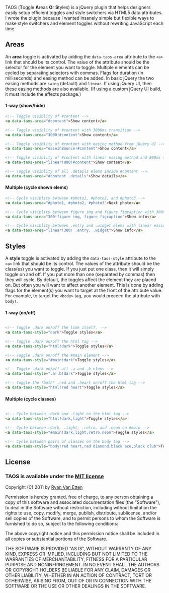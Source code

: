 TAOS (**T**oggle **A**reas **O**r **S**tyles) is a jQuery plugin that helps designers easily setup efficient toggles and style switchers via HTML5 data attributes. I wrote the plugin because I wanted insanely simple but flexible ways to make style switchers and element toggles without rewriting JavaScript each time.

## Areas 

An **area** toggle is activated by adding the `data-taos-area` attribute to the `<a>` link that should be its control. The value of the attribute should be the selector for the element you want to toggle. Multiple elements can be cycled by separating selectors with commas. Flags for duration (in milliseconds) and easing method can be added. In basic jQuery the two easing methods are `swing` (default) and `linear`. If using jQuery UI, then [these easing methods](http://jqueryui.com/demos/effect/easing.html) are also available. (If using a custom jQuery UI build, it must include the effects package.)

#### 1-way (show/hide)

```html
<!-- Toggle visiblity of #content -->
<a data-taos-area="#content">Show content</a>

<!-- Toggle visiblity of #content with 3000ms transition -->
<a data-taos-area="3000!#content">Show content</a>

<!-- Toggle visiblity of #content with easing method from jQuery UI -->
<a data-taos-area="easeInBounce!#content">Show content</a>

<!-- Toggle visiblity of #content with linear easing method and 800ms transition -->
<a data-taos-area="linear!800!#content">Show content</a>

<!-- Toggle visiblity of all .details elems inside #content -->
<a data-taos-area="#content .details">Show details</a>
```

#### Multiple (cycle shown elems)

```html
<!-- Cycle visiblity between #photo1, #photo2, and #photo3 -->
<a data-taos-area="#photo1, #photo2, #photo3">Next photo</a>

<!-- Cycle visiblity between figure img and figure figcaption with 300ms transition -->
<a data-taos-area="300!figure img, figure figcaption">Show info</a>

<!-- Cycle visiblity between .entry and .widget elems with linear easing and 300ms transition -->
<a data-taos-area="linear!300! .entry, .widget">Show info</a>
```

## Styles

A **style** toggle is activated by adding the `data-taos-style` attribute to the `<a>` link that should be its control. The values of the attribute should be the class(es) you want to toggle. If you just put one class, then it will simply toggle on and off. If you put more than one (separated by commas) then they will cycle. By default, the toggles affect the element they are placed on. But often you will want to affect another element. This is done by adding flags for the element(s) you want to target at the front of the attribute value. For example, to target the `<body>` tag, you would preceed the attribute with `body!`.

#### 1-way (on/off)
```html

<!-- Toggle .dark on/off the link itself. -->
<a data-taos-style="dark">Toggle styles</a> 

<!-- Toggle .dark on/off the html tag -->
<a data-taos-style="html!dark">Toggle styles</a> 

<!-- Toggle .dark on/off the #main element -->
<a data-taos-style="#main!dark">Toggle styles</a> 

<!-- Toggle .dark on/off all .a and .b elems -->
<a data-taos-style=".a!.b!dark">Toggle styles</a> 

<!-- Toggle the *both* .red and .heart on/off the html tag -->
<a data-taos-style="html!red heart">Toggle styles</a> 
````

#### Multiple (cycle classes)
```html

<!-- Cycle between .dark and .light on the html tag -->
<a data-taos-style="html!dark,light">Toggle styles</a> 

<!-- Cycle between .dark, .light, .retro, and .neon on #main -->
<a data-taos-style="#main!dark,light,retro,neon">Toggle styles</a> 

<!-- Cycle between pairs of classes on the body tag -->
<a data-taos-style="body!red heart,red diamond,black ace,black club">Toggle styles</a> 
````

## License

### TAOS is available under the [MIT license](http://en.wikipedia.org/wiki/MIT_License)

Copyright (C) 2011 by [Ryan Van Etten](https://github.com/ryanve)

Permission is hereby granted, free of charge, to any person obtaining a copy
of this software and associated documentation files (the "Software"), to deal
in the Software without restriction, including without limitation the rights
to use, copy, modify, merge, publish, distribute, sublicense, and/or sell
copies of the Software, and to permit persons to whom the Software is
furnished to do so, subject to the following conditions:

The above copyright notice and this permission notice shall be included in
all copies or substantial portions of the Software.

THE SOFTWARE IS PROVIDED "AS IS", WITHOUT WARRANTY OF ANY KIND, EXPRESS OR
IMPLIED, INCLUDING BUT NOT LIMITED TO THE WARRANTIES OF MERCHANTABILITY,
FITNESS FOR A PARTICULAR PURPOSE AND NONINFRINGEMENT. IN NO EVENT SHALL THE
AUTHORS OR COPYRIGHT HOLDERS BE LIABLE FOR ANY CLAIM, DAMAGES OR OTHER
LIABILITY, WHETHER IN AN ACTION OF CONTRACT, TORT OR OTHERWISE, ARISING FROM,
OUT OF OR IN CONNECTION WITH THE SOFTWARE OR THE USE OR OTHER DEALINGS IN
THE SOFTWARE.